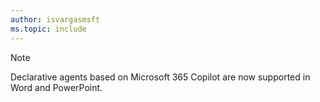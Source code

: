 ```yaml
---
author: isvargasmsft
ms.topic: include
---
```


<!-- markdownlint-disable MD041-->

> [!NOTE]
>
> Declarative agents based on Microsoft 365 Copilot are now supported in Word and PowerPoint.
